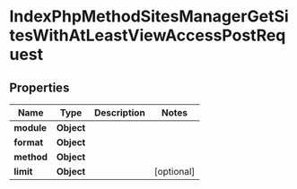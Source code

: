 

# IndexPhpMethodSitesManagerGetSitesWithAtLeastViewAccessPostRequest


## Properties

| Name | Type | Description | Notes |
|------------ | ------------- | ------------- | -------------|
|**module** | **Object** |  |  |
|**format** | **Object** |  |  |
|**method** | **Object** |  |  |
|**limit** | **Object** |  |  [optional] |




